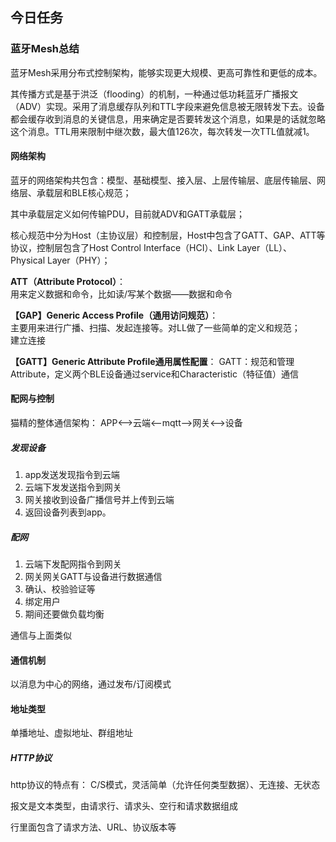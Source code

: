 

## 今日任务

### 蓝牙Mesh总结

蓝牙Mesh采用分布式控制架构，能够实现更大规模、更高可靠性和更低的成本。  

其传播方式是基于洪泛（flooding）的机制，一种通过低功耗蓝牙广播报文（ADV）实现。采用了消息缓存队列和TTL字段来避免信息被无限转发下去。设备都会缓存收到消息的关键信息，用来确定是否要转发这个消息，如果是的话就忽略这个消息。TTL用来限制中继次数，最大值126次，每次转发一次TTL值就减1。

#### 网络架构
蓝牙的网络架构共包含：模型、基础模型、接入层、上层传输层、底层传输层、网络层、承载层和BLE核心规范；

其中承载层定义如何传输PDU，目前就ADV和GATT承载层；

核心规范中分为Host（主协议层）和控制层，Host中包含了GATT、GAP、ATT等协议，控制层包含了Host Control Interface（HCI）、Link Layer（LL）、Physical Layer（PHY）；

**ATT（Attribute Protocol）**：  
用来定义数据和命令，比如读/写某个数据——数据和命令

**【GAP】Generic Access Profile（通用访问规范）**：  
主要用来进行广播、扫描、发起连接等。对LL做了一些简单的定义和规范；  
建立连接

**【GATT】Generic Attribute Profile通用属性配置**：
GATT：规范和管理Attribute，定义两个BLE设备通过service和Characteristic（特征值）通信  

#### 配网与控制

猫精的整体通信架构：
APP<——>云端<——mqtt——>网关<——>设备

##### 发现设备
1. app发送发现指令到云端
2. 云端下发发送指令到网关
3. 网关接收到设备广播信号并上传到云端
4. 返回设备列表到app。

##### 配网
1. 云端下发配网指令到网关
2. 网关网关GATT与设备进行数据通信
3. 确认、校验验证等
4. 绑定用户
5. 期间还要做负载均衡

通信与上面类似

#### 通信机制
以消息为中心的网络，通过发布/订阅模式

#### 地址类型
单播地址、虚拟地址、群组地址


##### HTTP协议
http协议的特点有：
C/S模式，灵活简单（允许任何类型数据）、无连接、无状态

报文是文本类型，由请求行、请求头、空行和请求数据组成

行里面包含了请求方法、URL、协议版本等
